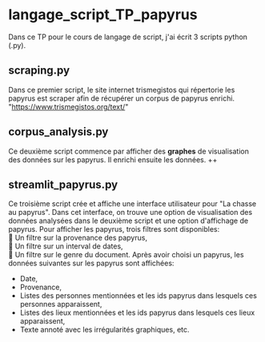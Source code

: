 # langage_script_TP_papyrus

Dans ce TP pour le cours de langage de script, j'ai écrit 3 scripts python (.py).  

## scraping.py 
Dans ce premier script, le site internet trismegistos qui répertorie les papyrus est scraper afin de récupérer un corpus de papyrus enrichi. 
"https://www.trismegistos.org/text/"

## corpus_analysis.py 
Ce deuxième script commence par afficher des **graphes** de visualisation des données sur les papyrus. Il enrichi ensuite les données. ++

## streamlit_papyrus.py
Ce troisième script crée et affiche une interface utilisateur pour "La chasse au papyrus".
Dans cet interface, on trouve une option de visualisation des données analysées dans le deuxième script et une option d'affichage de papyrus.
Pour afficher les papyrus, trois filtres sont disponibles:   
:scroll: Un filtre sur la provenance des papyrus,  
:scroll: Un filtre sur un interval de dates,  
:scroll: Un filtre sur le genre du document. 
Après avoir choisi un papyrus, les données suivantes sur les papyrus sont affichées: 
- Date,    
- Provenance,     
- Listes des personnes mentionnées et les ids papyrus dans lesquels ces personnes apparaissent,      
- Listes des lieux mentionnées et les ids papyrus dans lesquels ces lieux apparaissent,    
- Texte annoté avec les irrégularités graphiques, etc.

